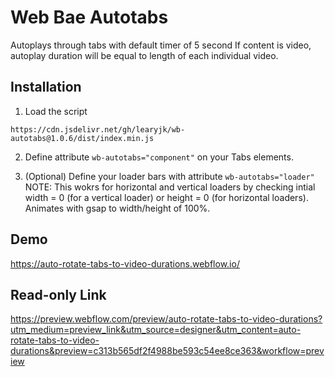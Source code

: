 # Web Bae Autotabs

Autoplays through tabs with default timer of 5 second
If content is video, autoplay duration will be equal to length of each individual video.

## Installation

1. Load the script

```https://cdn.jsdelivr.net/gh/learyjk/wb-autotabs@1.0.6/dist/index.min.js```

2. Define attribute ```wb-autotabs="component"``` on your Tabs elements.

3. (Optional) Define your loader bars with attribute ```wb-autotabs="loader"```
NOTE: This wokrs for horizontal and vertical loaders by checking intial width = 0 (for a vertical loader) or height = 0 (for horizontal loaders). Animates with gsap to width/height of 100%.

## Demo

https://auto-rotate-tabs-to-video-durations.webflow.io/

## Read-only Link

https://preview.webflow.com/preview/auto-rotate-tabs-to-video-durations?utm_medium=preview_link&utm_source=designer&utm_content=auto-rotate-tabs-to-video-durations&preview=c313b565df2f4988be593c54ee8ce363&workflow=preview



